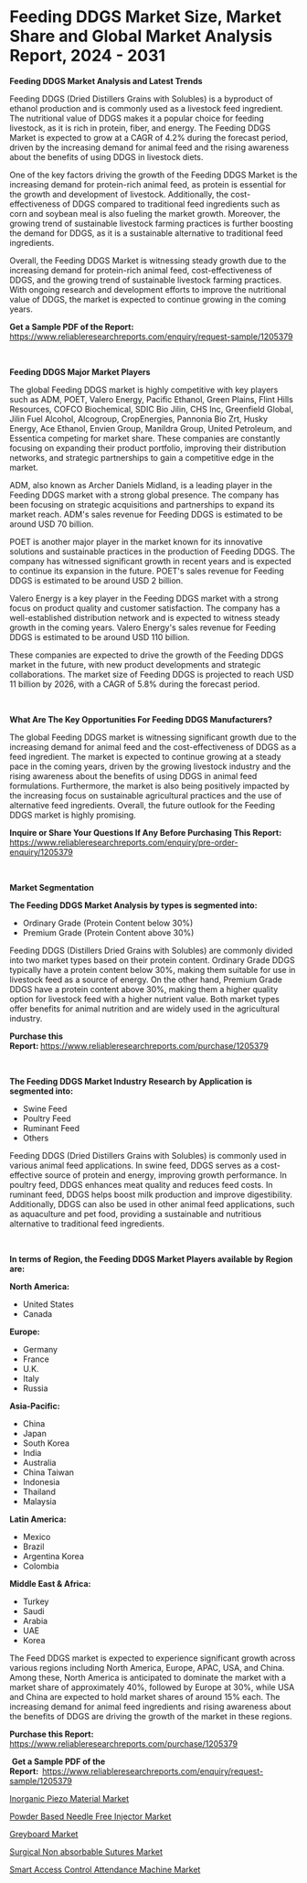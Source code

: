 <p><h1>Feeding DDGS Market Size, Market Share and Global Market Analysis Report, 2024 - 2031</h1></p><p><strong>Feeding DDGS Market Analysis and Latest Trends</strong></p>
<p><p>Feeding DDGS (Dried Distillers Grains with Solubles) is a byproduct of ethanol production and is commonly used as a livestock feed ingredient. The nutritional value of DDGS makes it a popular choice for feeding livestock, as it is rich in protein, fiber, and energy. The Feeding DDGS Market is expected to grow at a CAGR of 4.2% during the forecast period, driven by the increasing demand for animal feed and the rising awareness about the benefits of using DDGS in livestock diets.</p><p>One of the key factors driving the growth of the Feeding DDGS Market is the increasing demand for protein-rich animal feed, as protein is essential for the growth and development of livestock. Additionally, the cost-effectiveness of DDGS compared to traditional feed ingredients such as corn and soybean meal is also fueling the market growth. Moreover, the growing trend of sustainable livestock farming practices is further boosting the demand for DDGS, as it is a sustainable alternative to traditional feed ingredients.</p><p>Overall, the Feeding DDGS Market is witnessing steady growth due to the increasing demand for protein-rich animal feed, cost-effectiveness of DDGS, and the growing trend of sustainable livestock farming practices. With ongoing research and development efforts to improve the nutritional value of DDGS, the market is expected to continue growing in the coming years.</p></p>
<p><strong>Get a Sample PDF of the Report:&nbsp;</strong> <a href="https://www.reliableresearchreports.com/enquiry/request-sample/1205379">https://www.reliableresearchreports.com/enquiry/request-sample/1205379</a></p>
<p>&nbsp;</p>
<p><strong>Feeding DDGS Major Market Players</strong></p>
<p><p>The global Feeding DDGS market is highly competitive with key players such as ADM, POET, Valero Energy, Pacific Ethanol, Green Plains, Flint Hills Resources, COFCO Biochemical, SDIC Bio Jilin, CHS Inc, Greenfield Global, Jilin Fuel Alcohol, Alcogroup, CropEnergies, Pannonia Bio Zrt, Husky Energy, Ace Ethanol, Envien Group, Manildra Group, United Petroleum, and Essentica competing for market share. These companies are constantly focusing on expanding their product portfolio, improving their distribution networks, and strategic partnerships to gain a competitive edge in the market.</p><p>ADM, also known as Archer Daniels Midland, is a leading player in the Feeding DDGS market with a strong global presence. The company has been focusing on strategic acquisitions and partnerships to expand its market reach. ADM's sales revenue for Feeding DDGS is estimated to be around USD 70 billion.</p><p>POET is another major player in the market known for its innovative solutions and sustainable practices in the production of Feeding DDGS. The company has witnessed significant growth in recent years and is expected to continue its expansion in the future. POET's sales revenue for Feeding DDGS is estimated to be around USD 2 billion.</p><p>Valero Energy is a key player in the Feeding DDGS market with a strong focus on product quality and customer satisfaction. The company has a well-established distribution network and is expected to witness steady growth in the coming years. Valero Energy's sales revenue for Feeding DDGS is estimated to be around USD 110 billion.</p><p>These companies are expected to drive the growth of the Feeding DDGS market in the future, with new product developments and strategic collaborations. The market size of Feeding DDGS is projected to reach USD 11 billion by 2026, with a CAGR of 5.8% during the forecast period.</p></p>
<p>&nbsp;</p>
<p><strong>What Are The Key Opportunities For Feeding DDGS Manufacturers?</strong></p>
<p><p>The global Feeding DDGS market is witnessing significant growth due to the increasing demand for animal feed and the cost-effectiveness of DDGS as a feed ingredient. The market is expected to continue growing at a steady pace in the coming years, driven by the growing livestock industry and the rising awareness about the benefits of using DDGS in animal feed formulations. Furthermore, the market is also being positively impacted by the increasing focus on sustainable agricultural practices and the use of alternative feed ingredients. Overall, the future outlook for the Feeding DDGS market is highly promising.</p></p>
<p><strong>Inquire or Share Your Questions If Any Before Purchasing This Report:</strong> <a href="https://www.reliableresearchreports.com/enquiry/pre-order-enquiry/1205379">https://www.reliableresearchreports.com/enquiry/pre-order-enquiry/1205379</a></p>
<p>&nbsp;</p>
<p><strong>Market Segmentation</strong></p>
<p><strong>The Feeding DDGS Market Analysis by types is segmented into:</strong></p>
<p><ul><li>Ordinary Grade (Protein Content below 30%)</li><li>Premium Grade (Protein Content above 30%)</li></ul></p>
<p><p>Feeding DDGS (Distillers Dried Grains with Solubles) are commonly divided into two market types based on their protein content. Ordinary Grade DDGS typically have a protein content below 30%, making them suitable for use in livestock feed as a source of energy. On the other hand, Premium Grade DDGS have a protein content above 30%, making them a higher quality option for livestock feed with a higher nutrient value. Both market types offer benefits for animal nutrition and are widely used in the agricultural industry.</p></p>
<p><strong>Purchase this Report:&nbsp;</strong><a href="https://www.reliableresearchreports.com/purchase/1205379">https://www.reliableresearchreports.com/purchase/1205379</a></p>
<p>&nbsp;</p>
<p><strong>The Feeding DDGS Market Industry Research by Application is segmented into:</strong></p>
<p><ul><li>Swine Feed</li><li>Poultry Feed</li><li>Ruminant Feed</li><li>Others</li></ul></p>
<p><p>Feeding DDGS (Dried Distillers Grains with Solubles) is commonly used in various animal feed applications. In swine feed, DDGS serves as a cost-effective source of protein and energy, improving growth performance. In poultry feed, DDGS enhances meat quality and reduces feed costs. In ruminant feed, DDGS helps boost milk production and improve digestibility. Additionally, DDGS can also be used in other animal feed applications, such as aquaculture and pet food, providing a sustainable and nutritious alternative to traditional feed ingredients.</p></p>
<p>&nbsp;</p>
<p><strong>In terms of Region, the Feeding DDGS Market Players available by Region are:</strong></p>
<p>
    <p> <strong> North America: </strong>
        <ul>
            <li>United States</li>
            <li>Canada</li>
        </ul>
        </p> 
    <p> <strong> Europe: </strong>
        <ul>
            <li>Germany</li>
            <li>France</li>
            <li>U.K.</li>
            <li>Italy</li>
            <li>Russia</li>
        </ul>
        </p> 
    <p> <strong> Asia-Pacific: </strong>
        <ul>
            <li>China</li>
            <li>Japan</li>
            <li>South Korea</li>
            <li>India</li>
            <li>Australia</li>
            <li>China Taiwan</li>
            <li>Indonesia</li>
            <li>Thailand</li>
            <li>Malaysia</li>
        </ul>
        </p> 
    <p> <strong> Latin America: </strong>
        <ul>
            <li>Mexico</li>
            <li>Brazil</li>
            <li>Argentina Korea</li>
            <li>Colombia</li>
        </ul>
        </p> 
    <p> <strong> Middle East & Africa: </strong>
        <ul>
            <li>Turkey</li>
            <li>Saudi</li>
            <li>Arabia</li>
            <li>UAE</li>
            <li>Korea</li>
        </ul>
    </p>
    </p>
<p><p>The Feed DDGS market is expected to experience significant growth across various regions including North America, Europe, APAC, USA, and China. Among these, North America is anticipated to dominate the market with a market share of approximately 40%, followed by Europe at 30%, while USA and China are expected to hold market shares of around 15% each. The increasing demand for animal feed ingredients and rising awareness about the benefits of DDGS are driving the growth of the market in these regions.</p></p>
<p><strong>Purchase this Report: </strong><a href="https://www.reliableresearchreports.com/purchase/1205379">https://www.reliableresearchreports.com/purchase/1205379</a></p>
<p>&nbsp;<strong>Get a Sample PDF of the Report:&nbsp;&nbsp;</strong><a href="https://www.reliableresearchreports.com/enquiry/request-sample/1205379">https://www.reliableresearchreports.com/enquiry/request-sample/1205379</a></p>
<p><strong></strong></p>
<p><p><a href="https://github.com/brentleyjimmiealvaradoz4l1rea/Market-Research-Report-List-1/blob/main/inorganic-piezo-material-market.md">Inorganic Piezo Material Market</a></p><p><a href="https://medium.com/@skylargrant2023/powder-based-needle-free-injector-market-analysis-its-cagr-market-segmentation-and-global-dd50053c2af3">Powder Based Needle Free Injector Market</a></p><p><a href="https://issuu.com/reportprime-2/docs/greyboard-market-size-2030.pptx">Greyboard Market</a></p><p><a href="https://medium.com/@skylargrant2023/surgical-non-absorbable-sutures-market-furnishes-information-on-market-share-market-trends-and-56c93e04a642">Surgical Non absorbable Sutures Market</a></p><p><a href="https://github.com/eeaveuhhh/Market-Research-Report-List-1/blob/main/smart-access-control-attendance-machine-market.md">Smart Access Control Attendance Machine Market</a></p></p>